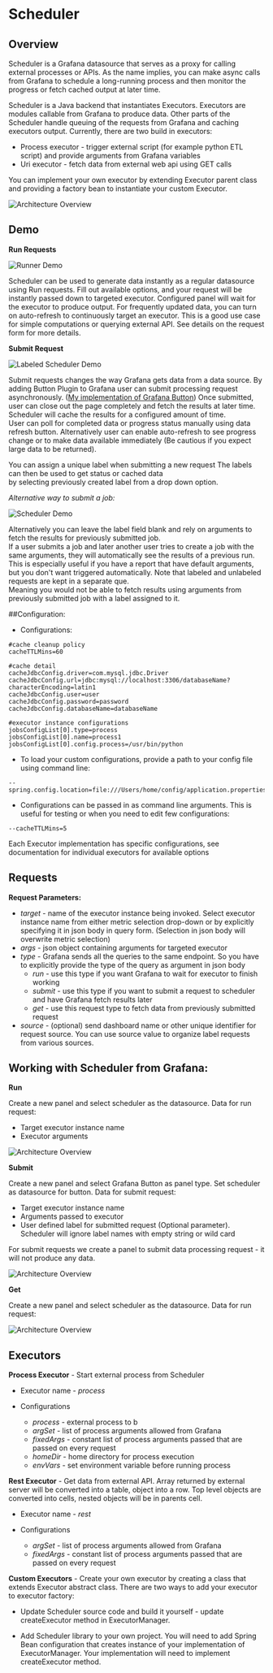 # Scheduler

## Overview 

Scheduler is a Grafana datasource that serves as a proxy for calling external processes or APIs.
  As the name implies, you can make async calls from Grafana to schedule a
  long-running process and then monitor the progress or
  fetch cached output at later time.

Scheduler is a Java backend that instantiates Executors.  Executors are modules callable from Grafana to
  produce data.  Other parts of the Scheduler handle queuing of the requests from Grafana and caching executors output.
  Currently, there are two build in executors:
  * Process executor - trigger external script (for example python ETL script) and provide arguments from Grafana variables
  * Uri executor - fetch data from external web api using GET calls
  
You can implement your own executor by extending Executor parent class and providing a factory bean to instantiate
  your custom Executor.

![Architecture Overview](docs/img/scheduler_overview.PNG)

## Demo

**Run Requests**

![Runner Demo](docs/img/runner_animation.gif)

Scheduler can be used to generate data instantly as a regular datasource using Run requests. 
Fill out available options, and your request will be instantly passed down to targeted executor. Configured panel will 
wait for the executor to produce output. For frequently updated data, you can 
turn on auto-refresh to continuously target an executor. This is a good use case for simple computations or 
querying external API. 
See details on the request form for more details.

**Submit Request**

![Labeled Scheduler Demo](docs/img/labeled_animation.gif)

Submit requests changes the way Grafana gets data from a data source. By adding Button Plugin to Grafana user can 
submit processing request asynchronously.
([My implementation of Grafana Button](https://github.com/ampx/grafana-json-button)) 
Once submitted, user can close out the page completely and fetch the results at later time.
Scheduler will cache the results for a configured amount of time.  
User can poll for completed data or progress status manually using data refresh button.
Alternatively user can enable auto-refresh to see progress change or to make data available immediately 
(Be cautious if you expect large data to be returned).

You can assign a unique label when submitting a new request  The labels can then be used to get status or cached data  
by selecting previously created label from a drop down option.  

*Alternative way to submit a job:*

![Scheduler Demo](docs/img/scheduler_animation.gif)

Alternatively you can leave the label field blank and rely on arguments to fetch the results for previously submitted job.  
If a user submits a job and later another user tries to create a job with the same arguments, they will 
automatically see the results of a previous run.  
This is especially useful if you have a report that have default arguments, but you don't want triggered automatically.
Note that labeled and unlabeled requests are kept in a separate que.  
Meaning you would not be able to fetch results using arguments from previously submitted job with a label assigned to it.


##Configuration:

*  Configurations:

```properties
#cache cleanup policy
cacheTTLMins=60

#cache detail
cacheJdbcConfig.driver=com.mysql.jdbc.Driver
cacheJdbcConfig.url=jdbc:mysql://localhost:3306/databaseName?characterEncoding=latin1
cacheJdbcConfig.user=user
cacheJdbcConfig.password=password
cacheJdbcConfig.databaseName=databaseName

#executor instance configurations
jobsConfigList[0].type=process
jobsConfigList[0].name=process1
jobsConfigList[0].config.process=/usr/bin/python
```

* To load your custom configurations, provide a path to your config file using command line:

```
--spring.config.location=file:///Users/home/config/application.properties
```

* Configurations can be passed in as command line arguments.  This is useful for testing or when you need to edit 
  few configurations:

```
--cacheTTLMins=5
```

Each Executor implementation has specific configurations, see documentation for individual executors for available options

## Requests

**Request Parameters:**

* *target* - name of the executor instance being invoked. Select executor instance name from  either metric selection 
  drop-down or by explicitly specifying it in json body in query form. (Selection in json body will overwrite metric 
  selection)
* *args* - json object containing arguments for targeted executor
* *type* - Grafana sends all the queries to the same endpoint. So you have to explicitly provide the type of the 
  query as argument in json body
  * *run* - use this type if you want Grafana to wait for executor to finish working
  * *submit* - use this type if you want to submit a request to scheduler and have Grafana fetch results later
  * *get* - use this request type to fetch data from previously submitted request
* *source* - (optional) send dashboard name or other unique identifier for request source.  You can use source value to 
organize label requests from various sources.

## Working with Scheduler from Grafana:

**Run**

Create a new panel and select scheduler as the datasource.  Data for run request:

* Target executor instance name
* Executor arguments

![Architecture Overview](docs/img/run_configuration_example.PNG)

**Submit**

Create a new panel and select Grafana Button as panel type.  Set scheduler as datasource for button.  Data for submit
request:

* Target executor instance name
* Arguments passed to executor
* User defined label for submitted request (Optional parameter).  Scheduler will ignore label names with empty string or 
wild card

For submit requests we create a panel to submit data processing request - it will not produce any data.

![Architecture Overview](docs/img/submit_configuration_example.PNG)

**Get**

Create a new panel and select scheduler as the datasource.  Data for run request:

![Architecture Overview](docs/img/get_configuration_example.PNG)


## Executors

**Process Executor** - Start external process from Scheduler

* Executor name - *process*

* Configurations
  * *process* - external process to b
  * *argSet* - list of process arguments allowed from Grafana
  * *fixedArgs* - constant list of process arguments passed that are passed on every request
  * *homeDir* - home directory for process execution
  * *envVars* - set environment variable before running process


**Rest Executor** - Get data from external API. Array returned by external server will be converted into a table,
object into a row. Top level objects are converted into cells, nested objects will be in parents cell.

* Executor name - *rest*

* Configurations
  * *argSet* - list of process arguments allowed from Grafana
  * *fixedArgs* - constant list of process arguments passed that are passed on every request

**Custom Executors** - Create your own executor by creating a class that extends Executor abstract class. There are two 
ways to add your executor to executor factory:

* Update Scheduler source code and build it yourself - update createExecutor method in ExecutorManager.

* Add Scheduler library to your own project. You will need to add Spring Bean configuration that creates instance of 
your implementation of ExecutorManager.  Your implementation will need to implement createExecutor method.
